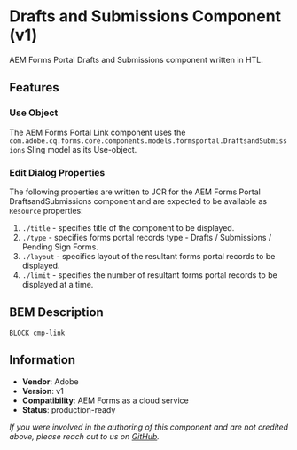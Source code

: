 <!--
Copyright 2021 Adobe

Licensed under the Apache License, Version 2.0 (the "License");
you may not use this file except in compliance with the License.
You may obtain a copy of the License at

    http://www.apache.org/licenses/LICENSE-2.0

Unless required by applicable law or agreed to in writing, software
distributed under the License is distributed on an "AS IS" BASIS,
WITHOUT WARRANTIES OR CONDITIONS OF ANY KIND, either express or implied.
See the License for the specific language governing permissions and
limitations under the License.
-->
Drafts and Submissions Component  (v1)
====
AEM Forms Portal Drafts and Submissions component written in HTL.

## Features

### Use Object
The AEM Forms Portal Link component uses the `com.adobe.cq.forms.core.components.models.formsportal.DraftsandSubmissions` Sling model as its Use-object.

### Edit Dialog Properties
The following properties are written to JCR for the AEM Forms Portal DraftsandSubmissions component and are expected to be available as `Resource` properties:
1. `./title` - specifies title of the component to be displayed.
2. `./type` - specifies forms portal records type - Drafts / Submissions / Pending Sign Forms.
3. `./layout` - specifies layout of the resultant forms portal records to be displayed.
4. `./limit` - specifies the number of resultant forms portal records to be displayed at a time.

## BEM Description
```
BLOCK cmp-link
```

## Information
* **Vendor**: Adobe
* **Version**: v1
* **Compatibility**: AEM Forms as a cloud service
* **Status**: production-ready

_If you were involved in the authoring of this component and are not credited above, please reach out to us on [GitHub](https://github.com/adobe/aem-core-forms-components)._
